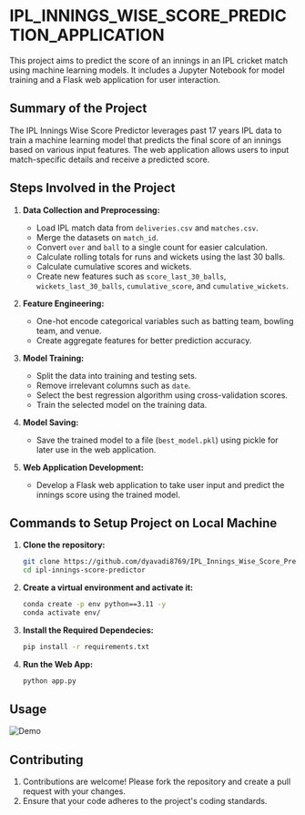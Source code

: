 # IPL_INNINGS_WISE_SCORE_PREDICTION_APPLICATION

This project aims to predict the score of an innings in an IPL cricket match using machine learning models. It includes a Jupyter Notebook for model training and a Flask web application for user interaction.

## Summary of the Project

The IPL Innings Wise Score Predictor leverages past 17 years IPL data to train a machine learning model that predicts the final score of an innings based on various input features. The web application allows users to input match-specific details and receive a predicted score.

## Steps Involved in the Project

1. **Data Collection and Preprocessing:**
   - Load IPL match data from `deliveries.csv` and `matches.csv`.
   - Merge the datasets on `match_id`.
   - Convert `over` and `ball` to a single count for easier calculation.
   - Calculate rolling totals for runs and wickets using the last 30 balls.
   - Calculate cumulative scores and wickets.
   - Create new features such as `score_last_30_balls`, `wickets_last_30_balls`, `cumulative_score`, and `cumulative_wickets`.

2. **Feature Engineering:**
   - One-hot encode categorical variables such as batting team, bowling team, and venue.
   - Create aggregate features for better prediction accuracy.

3. **Model Training:**
   - Split the data into training and testing sets.
   - Remove irrelevant columns such as `date`.
   - Select the best regression algorithm using cross-validation scores.
   - Train the selected model on the training data.

4. **Model Saving:**
   - Save the trained model to a file (`best_model.pkl`) using pickle for later use in the web application.

5. **Web Application Development:**
   - Develop a Flask web application to take user input and predict the innings score using the trained model.

## Commands to Setup Project on Local Machine

1. **Clone the repository:**
   ```bash
   git clone https://github.com/dyavadi8769/IPL_Innings_Wise_Score_Predictor.git
   cd ipl-innings-score-predictor

2.  **Create a virtual environment and activate it:**
    ```bash
    conda create -p env python==3.11 -y
    conda activate env/ 

3.  **Install the Required Dependecies:**
    ```bash
    pip install -r requirements.txt

4. **Run the Web App:**
    ```bash
    python app.py

## Usage


![Demo](demo/IPL_app.gif)


## Contributing

1. Contributions are welcome! Please fork the repository and create a pull request with your changes. 
2. Ensure that your code adheres to the project's coding standards.

